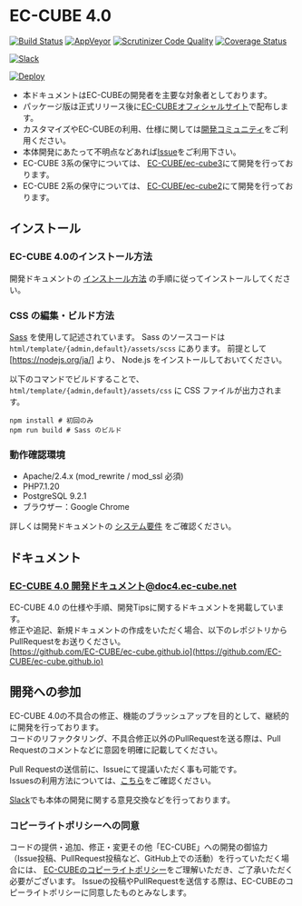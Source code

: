 # EC-CUBE 4.0

[![Build Status](https://travis-ci.com/EC-CUBE/ec-cube.svg?branch=4.0)](https://travis-ci.com/EC-CUBE/ec-cube)
[![AppVeyor](https://img.shields.io/appveyor/ci/ECCUBE/ec-cube)](https://ci.appveyor.com/project/ECCUBE/ec-cube)
[![Scrutinizer Code Quality](https://scrutinizer-ci.com/g/EC-CUBE/ec-cube/badges/quality-score.png?b=4.0)](https://scrutinizer-ci.com/g/EC-CUBE/ec-cube/?branch=4.0)
[![Coverage Status](https://coveralls.io/repos/github/EC-CUBE/ec-cube/badge.svg?branch=4.0)](https://coveralls.io/github/EC-CUBE/ec-cube?branch=4.0)

[![Slack](https://img.shields.io/badge/slack-join%5fchat-brightgreen.svg?style=flat)](https://www.ec-cube.net/rd.php?aid=join-slack)

[![Deploy](https://www.herokucdn.com/deploy/button.png)](https://heroku.com/deploy)


+ 本ドキュメントはEC-CUBEの開発者を主要な対象者としております。  
+ パッケージ版は正式リリース後に[EC-CUBEオフィシャルサイト](https://www.ec-cube.net)で配布します。  
+ カスタマイズやEC-CUBEの利用、仕様に関しては[開発コミュニティ](https://xoops.ec-cube.net)をご利用ください。  
+ 本体開発にあたって不明点などあれば[Issue](https://github.com/EC-CUBE/ec-cube/wiki/Issues%E3%81%AE%E5%88%A9%E7%94%A8%E6%96%B9%E6%B3%95)をご利用下さい。
+ EC-CUBE 3系の保守については、 [EC-CUBE/ec-cube3](https://github.com/EC-CUBE/ec-cube3/)にて開発を行っております。
+ EC-CUBE 2系の保守については、 [EC-CUBE/ec-cube2](https://github.com/EC-CUBE/ec-cube2/)にて開発を行っております。

## インストール

### EC-CUBE 4.0のインストール方法

開発ドキュメントの [インストール方法](https://doc4.ec-cube.net/quickstart_install) の手順に従ってインストールしてください。

### CSS の編集・ビルド方法

[Sass](https://sass-lang.com) を使用して記述されています。
Sass のソースコードは `html/template/{admin,default}/assets/scss` にあります。
前提として [https://nodejs.org/ja/] より、 Node.js をインストールしておいてください。

以下のコマンドでビルドすることで、 `html/template/{admin,default}/assets/css` に CSS ファイルが出力されます。

```shell
npm install # 初回のみ
npm run build # Sass のビルド
```

### 動作確認環境

* Apache/2.4.x (mod_rewrite / mod_ssl 必須)
* PHP7.1.20
* PostgreSQL 9.2.1   
* ブラウザー：Google Chrome  

詳しくは開発ドキュメントの [システム要件](https://doc4.ec-cube.net/quickstart_requirement) をご確認ください。

## ドキュメント

### [EC-CUBE 4.0 開発ドキュメント@doc4.ec-cube.net](https://doc4.ec-cube.net/)


EC-CUBE 4.0 の仕様や手順、開発Tipsに関するドキュメントを掲載しています。  
修正や追記、新規ドキュメントの作成をいただく場合、以下のレポジトリからPullRequestをお送りください。  
[https://github.com/EC-CUBE/ec-cube.github.io](https://github.com/EC-CUBE/ec-cube.github.io)

## 開発への参加

EC-CUBE 4.0の不具合の修正、機能のブラッシュアップを目的として、継続的に開発を行っております。  
コードのリファクタリング、不具合修正以外のPullRequestを送る際は、Pull Requestのコメントなどに意図を明確に記載してください。  

Pull Requestの送信前に、Issueにて提議いただく事も可能です。  
Issuesの利用方法については、[こちら](https://github.com/EC-CUBE/ec-cube/wiki/Issues%E3%81%AE%E5%88%A9%E7%94%A8%E6%96%B9%E6%B3%95)をご確認ください。  

[Slack](https://www.ec-cube.net/rd.php?aid=join-slack)でも本体の開発に関する意見交換などを行っております。



### コピーライトポリシーへの同意

コードの提供・追加、修正・変更その他「EC-CUBE」への開発の御協力（Issue投稿、PullRequest投稿など、GitHub上での活動）を行っていただく場合には、
[EC-CUBEのコピーライトポリシー](https://github.com/EC-CUBE/ec-cube/wiki/EC-CUBE%E3%81%AE%E3%82%B3%E3%83%94%E3%83%BC%E3%83%A9%E3%82%A4%E3%83%88%E3%83%9D%E3%83%AA%E3%82%B7%E3%83%BC)をご理解いただき、ご了承いただく必要がございます。
Issueの投稿やPullRequestを送信する際は、EC-CUBEのコピーライトポリシーに同意したものとみなします。
